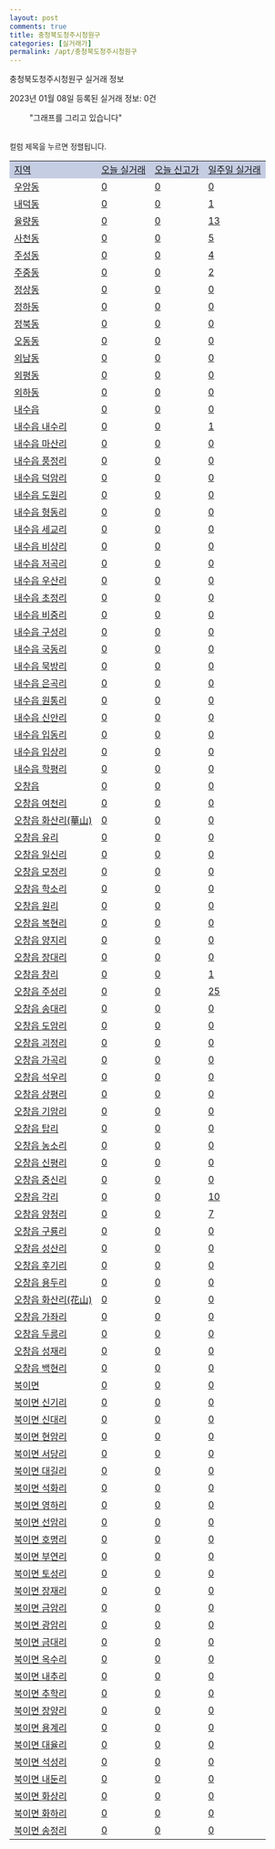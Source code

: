 ```yaml
---
layout: post
comments: true
title: 충청북도청주시청원구
categories: [실거래가]
permalink: /apt/충청북도청주시청원구
---
```


충청북도청주시청원구 실거래 정보

2023년 01월 08일 등록된 실거래 정보: 0건

<!--<script async src="https://pagead2.googlesyndication.com/pagead/js/adsbygoogle.js?client=ca-pub-3485438051770037"
 crossorigin="anonymous"></script>-->

<script type="text/javascript">
  google.charts.load('current', {'packages':['corechart']});
  google.charts.setOnLoadCallback(drawChart);

  function drawChart() {
    var data = google.visualization.arrayToDataTable([['거래일', '매매', '전월세', '전매'], ['21-01', 16, 4, 0], ['21-02', 0, 1, 0], ['21-03', 0, 2, 0], ['21-04', 0, 1, 0], ['21-05', 0, 3, 0], ['21-06', 0, 1, 0], ['21-07', 0, 15, 0], ['21-08', 49, 72, 10], ['21-09', 10, 14, 1], ['21-10', 5, 3, 0], ['21-11', 6, 16, 0], ['21-12', 7, 11, 0], ['22-01', 134, 261, 14], ['22-02', 165, 341, 9], ['22-03', 202, 353, 16], ['22-04', 198, 364, 10], ['22-05', 243, 321, 10], ['22-06', 158, 337, 4], ['22-07', 124, 341, 2], ['22-08', 114, 386, 3], ['22-09', 135, 352, 3], ['22-10', 110, 371, 0], ['22-11', 103, 347, 1], ['22-12', 95, 319, 0], ['23-01', 9, 36, 0]]);

    var options = {
      title: '최근 1년간 유형별 거래량 추이',
      legend: { position: 'bottom' }
    };

    setTimeout(function() {
        var chart = new google.visualization.LineChart(document.getElementById('columnchart_material'));
        chart.draw(data, (options));
        document.getElementById('loading').style.display = 'none';
        var dayLabel = (new Date()).getDay();
        if (dayLabel < 2) {
            sorttable.innerSortFunction.apply(document.getElementById('week'), []);
            sorttable.innerSortFunction.apply(document.getElementById('week'), []);        
        }
        else {
            sorttable.innerSortFunction.apply(document.getElementById('today'), []);
            sorttable.innerSortFunction.apply(document.getElementById('today'), []);
        }
    }, 200);

  }
</script>

<div id="loading" style="z-index:20; display: block; margin-left: 35px">"그래프를 그리고 있습니다"</div>
<div id="columnchart_material" style="width: 95%; margin-left: -35px; display: block"></div>
<!--<div style="width: 95%; margin-left: -35px; display: block">
      <script async src="https://pagead2.googlesyndication.com/pagead/js/adsbygoogle.js?client=ca-pub-3485438051770037"
          crossorigin="anonymous"></script>
      <ins class="adsbygoogle"
          style="display:block"
          data-ad-format="fluid"
          data-ad-layout-key="-fb+5w+4e-db+86"
          data-ad-client="ca-pub-3485438051770037"
          data-ad-slot="1827090281"></ins>
      <script>
          (adsbygoogle = window.adsbygoogle || []).push({});
      </script>
</div>-->
<br>

<font size='small' style='font-size: small;'>컬럼 제목을 누르면 정렬됩니다.</font>
<table class="sortable">
  <tr style='background-color: rgba(114, 132, 186,0.4);'>
    <td id="region"><a href="#">지역</a></td>
    <td id="today"><a href="#">오늘 실거래</a></td>
    <td id="today_new"><a href="#">오늘 신고가</a></td>
    <td id="week"><a href="#">일주일 실거래</a></td>
  </tr>

  
  <tr class="item">
    <td><a href="충청북도청주시청원구우암동">우암동</a></td>
    <td><a href="충청북도청주시청원구우암동">0</a></td>
    <td><a href="충청북도청주시청원구우암동">0</a></td>
    <td><a href="충청북도청주시청원구우암동">0</a></td>
  </tr>
    

  <tr class="item">
    <td><a href="충청북도청주시청원구내덕동">내덕동</a></td>
    <td><a href="충청북도청주시청원구내덕동">0</a></td>
    <td><a href="충청북도청주시청원구내덕동">0</a></td>
    <td><a href="충청북도청주시청원구내덕동">1</a></td>
  </tr>
    

  <tr class="item">
    <td><a href="충청북도청주시청원구율량동">율량동</a></td>
    <td><a href="충청북도청주시청원구율량동">0</a></td>
    <td><a href="충청북도청주시청원구율량동">0</a></td>
    <td><a href="충청북도청주시청원구율량동">13</a></td>
  </tr>
    

  <tr class="item">
    <td><a href="충청북도청주시청원구사천동">사천동</a></td>
    <td><a href="충청북도청주시청원구사천동">0</a></td>
    <td><a href="충청북도청주시청원구사천동">0</a></td>
    <td><a href="충청북도청주시청원구사천동">5</a></td>
  </tr>
    

  <tr class="item">
    <td><a href="충청북도청주시청원구주성동">주성동</a></td>
    <td><a href="충청북도청주시청원구주성동">0</a></td>
    <td><a href="충청북도청주시청원구주성동">0</a></td>
    <td><a href="충청북도청주시청원구주성동">4</a></td>
  </tr>
    

  <tr class="item">
    <td><a href="충청북도청주시청원구주중동">주중동</a></td>
    <td><a href="충청북도청주시청원구주중동">0</a></td>
    <td><a href="충청북도청주시청원구주중동">0</a></td>
    <td><a href="충청북도청주시청원구주중동">2</a></td>
  </tr>
    

  <tr class="item">
    <td><a href="충청북도청주시청원구정상동">정상동</a></td>
    <td><a href="충청북도청주시청원구정상동">0</a></td>
    <td><a href="충청북도청주시청원구정상동">0</a></td>
    <td><a href="충청북도청주시청원구정상동">0</a></td>
  </tr>
    

  <tr class="item">
    <td><a href="충청북도청주시청원구정하동">정하동</a></td>
    <td><a href="충청북도청주시청원구정하동">0</a></td>
    <td><a href="충청북도청주시청원구정하동">0</a></td>
    <td><a href="충청북도청주시청원구정하동">0</a></td>
  </tr>
    

  <tr class="item">
    <td><a href="충청북도청주시청원구정북동">정북동</a></td>
    <td><a href="충청북도청주시청원구정북동">0</a></td>
    <td><a href="충청북도청주시청원구정북동">0</a></td>
    <td><a href="충청북도청주시청원구정북동">0</a></td>
  </tr>
    

  <tr class="item">
    <td><a href="충청북도청주시청원구오동동">오동동</a></td>
    <td><a href="충청북도청주시청원구오동동">0</a></td>
    <td><a href="충청북도청주시청원구오동동">0</a></td>
    <td><a href="충청북도청주시청원구오동동">0</a></td>
  </tr>
    

  <tr class="item">
    <td><a href="충청북도청주시청원구외남동">외남동</a></td>
    <td><a href="충청북도청주시청원구외남동">0</a></td>
    <td><a href="충청북도청주시청원구외남동">0</a></td>
    <td><a href="충청북도청주시청원구외남동">0</a></td>
  </tr>
    

  <tr class="item">
    <td><a href="충청북도청주시청원구외평동">외평동</a></td>
    <td><a href="충청북도청주시청원구외평동">0</a></td>
    <td><a href="충청북도청주시청원구외평동">0</a></td>
    <td><a href="충청북도청주시청원구외평동">0</a></td>
  </tr>
    

  <tr class="item">
    <td><a href="충청북도청주시청원구외하동">외하동</a></td>
    <td><a href="충청북도청주시청원구외하동">0</a></td>
    <td><a href="충청북도청주시청원구외하동">0</a></td>
    <td><a href="충청북도청주시청원구외하동">0</a></td>
  </tr>
    

  <tr class="item">
    <td><a href="충청북도청주시청원구내수읍">내수읍</a></td>
    <td><a href="충청북도청주시청원구내수읍">0</a></td>
    <td><a href="충청북도청주시청원구내수읍">0</a></td>
    <td><a href="충청북도청주시청원구내수읍">0</a></td>
  </tr>
    

  <tr class="item">
    <td><a href="충청북도청주시청원구내수읍내수리">내수읍 내수리</a></td>
    <td><a href="충청북도청주시청원구내수읍내수리">0</a></td>
    <td><a href="충청북도청주시청원구내수읍내수리">0</a></td>
    <td><a href="충청북도청주시청원구내수읍내수리">1</a></td>
  </tr>
    

  <tr class="item">
    <td><a href="충청북도청주시청원구내수읍마산리">내수읍 마산리</a></td>
    <td><a href="충청북도청주시청원구내수읍마산리">0</a></td>
    <td><a href="충청북도청주시청원구내수읍마산리">0</a></td>
    <td><a href="충청북도청주시청원구내수읍마산리">0</a></td>
  </tr>
    

  <tr class="item">
    <td><a href="충청북도청주시청원구내수읍풍정리">내수읍 풍정리</a></td>
    <td><a href="충청북도청주시청원구내수읍풍정리">0</a></td>
    <td><a href="충청북도청주시청원구내수읍풍정리">0</a></td>
    <td><a href="충청북도청주시청원구내수읍풍정리">0</a></td>
  </tr>
    

  <tr class="item">
    <td><a href="충청북도청주시청원구내수읍덕암리">내수읍 덕암리</a></td>
    <td><a href="충청북도청주시청원구내수읍덕암리">0</a></td>
    <td><a href="충청북도청주시청원구내수읍덕암리">0</a></td>
    <td><a href="충청북도청주시청원구내수읍덕암리">0</a></td>
  </tr>
    

  <tr class="item">
    <td><a href="충청북도청주시청원구내수읍도원리">내수읍 도원리</a></td>
    <td><a href="충청북도청주시청원구내수읍도원리">0</a></td>
    <td><a href="충청북도청주시청원구내수읍도원리">0</a></td>
    <td><a href="충청북도청주시청원구내수읍도원리">0</a></td>
  </tr>
    

  <tr class="item">
    <td><a href="충청북도청주시청원구내수읍형동리">내수읍 형동리</a></td>
    <td><a href="충청북도청주시청원구내수읍형동리">0</a></td>
    <td><a href="충청북도청주시청원구내수읍형동리">0</a></td>
    <td><a href="충청북도청주시청원구내수읍형동리">0</a></td>
  </tr>
    

  <tr class="item">
    <td><a href="충청북도청주시청원구내수읍세교리">내수읍 세교리</a></td>
    <td><a href="충청북도청주시청원구내수읍세교리">0</a></td>
    <td><a href="충청북도청주시청원구내수읍세교리">0</a></td>
    <td><a href="충청북도청주시청원구내수읍세교리">0</a></td>
  </tr>
    

  <tr class="item">
    <td><a href="충청북도청주시청원구내수읍비상리">내수읍 비상리</a></td>
    <td><a href="충청북도청주시청원구내수읍비상리">0</a></td>
    <td><a href="충청북도청주시청원구내수읍비상리">0</a></td>
    <td><a href="충청북도청주시청원구내수읍비상리">0</a></td>
  </tr>
    

  <tr class="item">
    <td><a href="충청북도청주시청원구내수읍저곡리">내수읍 저곡리</a></td>
    <td><a href="충청북도청주시청원구내수읍저곡리">0</a></td>
    <td><a href="충청북도청주시청원구내수읍저곡리">0</a></td>
    <td><a href="충청북도청주시청원구내수읍저곡리">0</a></td>
  </tr>
    

  <tr class="item">
    <td><a href="충청북도청주시청원구내수읍우산리">내수읍 우산리</a></td>
    <td><a href="충청북도청주시청원구내수읍우산리">0</a></td>
    <td><a href="충청북도청주시청원구내수읍우산리">0</a></td>
    <td><a href="충청북도청주시청원구내수읍우산리">0</a></td>
  </tr>
    

  <tr class="item">
    <td><a href="충청북도청주시청원구내수읍초정리">내수읍 초정리</a></td>
    <td><a href="충청북도청주시청원구내수읍초정리">0</a></td>
    <td><a href="충청북도청주시청원구내수읍초정리">0</a></td>
    <td><a href="충청북도청주시청원구내수읍초정리">0</a></td>
  </tr>
    

  <tr class="item">
    <td><a href="충청북도청주시청원구내수읍비중리">내수읍 비중리</a></td>
    <td><a href="충청북도청주시청원구내수읍비중리">0</a></td>
    <td><a href="충청북도청주시청원구내수읍비중리">0</a></td>
    <td><a href="충청북도청주시청원구내수읍비중리">0</a></td>
  </tr>
    

  <tr class="item">
    <td><a href="충청북도청주시청원구내수읍구성리">내수읍 구성리</a></td>
    <td><a href="충청북도청주시청원구내수읍구성리">0</a></td>
    <td><a href="충청북도청주시청원구내수읍구성리">0</a></td>
    <td><a href="충청북도청주시청원구내수읍구성리">0</a></td>
  </tr>
    

  <tr class="item">
    <td><a href="충청북도청주시청원구내수읍국동리">내수읍 국동리</a></td>
    <td><a href="충청북도청주시청원구내수읍국동리">0</a></td>
    <td><a href="충청북도청주시청원구내수읍국동리">0</a></td>
    <td><a href="충청북도청주시청원구내수읍국동리">0</a></td>
  </tr>
    

  <tr class="item">
    <td><a href="충청북도청주시청원구내수읍묵방리">내수읍 묵방리</a></td>
    <td><a href="충청북도청주시청원구내수읍묵방리">0</a></td>
    <td><a href="충청북도청주시청원구내수읍묵방리">0</a></td>
    <td><a href="충청북도청주시청원구내수읍묵방리">0</a></td>
  </tr>
    

  <tr class="item">
    <td><a href="충청북도청주시청원구내수읍은곡리">내수읍 은곡리</a></td>
    <td><a href="충청북도청주시청원구내수읍은곡리">0</a></td>
    <td><a href="충청북도청주시청원구내수읍은곡리">0</a></td>
    <td><a href="충청북도청주시청원구내수읍은곡리">0</a></td>
  </tr>
    

  <tr class="item">
    <td><a href="충청북도청주시청원구내수읍원통리">내수읍 원통리</a></td>
    <td><a href="충청북도청주시청원구내수읍원통리">0</a></td>
    <td><a href="충청북도청주시청원구내수읍원통리">0</a></td>
    <td><a href="충청북도청주시청원구내수읍원통리">0</a></td>
  </tr>
    

  <tr class="item">
    <td><a href="충청북도청주시청원구내수읍신안리">내수읍 신안리</a></td>
    <td><a href="충청북도청주시청원구내수읍신안리">0</a></td>
    <td><a href="충청북도청주시청원구내수읍신안리">0</a></td>
    <td><a href="충청북도청주시청원구내수읍신안리">0</a></td>
  </tr>
    

  <tr class="item">
    <td><a href="충청북도청주시청원구내수읍입동리">내수읍 입동리</a></td>
    <td><a href="충청북도청주시청원구내수읍입동리">0</a></td>
    <td><a href="충청북도청주시청원구내수읍입동리">0</a></td>
    <td><a href="충청북도청주시청원구내수읍입동리">0</a></td>
  </tr>
    

  <tr class="item">
    <td><a href="충청북도청주시청원구내수읍입상리">내수읍 입상리</a></td>
    <td><a href="충청북도청주시청원구내수읍입상리">0</a></td>
    <td><a href="충청북도청주시청원구내수읍입상리">0</a></td>
    <td><a href="충청북도청주시청원구내수읍입상리">0</a></td>
  </tr>
    

  <tr class="item">
    <td><a href="충청북도청주시청원구내수읍학평리">내수읍 학평리</a></td>
    <td><a href="충청북도청주시청원구내수읍학평리">0</a></td>
    <td><a href="충청북도청주시청원구내수읍학평리">0</a></td>
    <td><a href="충청북도청주시청원구내수읍학평리">0</a></td>
  </tr>
    

  <tr class="item">
    <td><a href="충청북도청주시청원구오창읍">오창읍</a></td>
    <td><a href="충청북도청주시청원구오창읍">0</a></td>
    <td><a href="충청북도청주시청원구오창읍">0</a></td>
    <td><a href="충청북도청주시청원구오창읍">0</a></td>
  </tr>
    

  <tr class="item">
    <td><a href="충청북도청주시청원구오창읍여천리">오창읍 여천리</a></td>
    <td><a href="충청북도청주시청원구오창읍여천리">0</a></td>
    <td><a href="충청북도청주시청원구오창읍여천리">0</a></td>
    <td><a href="충청북도청주시청원구오창읍여천리">0</a></td>
  </tr>
    

  <tr class="item">
    <td><a href="충청북도청주시청원구오창읍화산리(華山)">오창읍 화산리(華山)</a></td>
    <td><a href="충청북도청주시청원구오창읍화산리(華山)">0</a></td>
    <td><a href="충청북도청주시청원구오창읍화산리(華山)">0</a></td>
    <td><a href="충청북도청주시청원구오창읍화산리(華山)">0</a></td>
  </tr>
    

  <tr class="item">
    <td><a href="충청북도청주시청원구오창읍유리">오창읍 유리</a></td>
    <td><a href="충청북도청주시청원구오창읍유리">0</a></td>
    <td><a href="충청북도청주시청원구오창읍유리">0</a></td>
    <td><a href="충청북도청주시청원구오창읍유리">0</a></td>
  </tr>
    

  <tr class="item">
    <td><a href="충청북도청주시청원구오창읍일신리">오창읍 일신리</a></td>
    <td><a href="충청북도청주시청원구오창읍일신리">0</a></td>
    <td><a href="충청북도청주시청원구오창읍일신리">0</a></td>
    <td><a href="충청북도청주시청원구오창읍일신리">0</a></td>
  </tr>
    

  <tr class="item">
    <td><a href="충청북도청주시청원구오창읍모정리">오창읍 모정리</a></td>
    <td><a href="충청북도청주시청원구오창읍모정리">0</a></td>
    <td><a href="충청북도청주시청원구오창읍모정리">0</a></td>
    <td><a href="충청북도청주시청원구오창읍모정리">0</a></td>
  </tr>
    

  <tr class="item">
    <td><a href="충청북도청주시청원구오창읍학소리">오창읍 학소리</a></td>
    <td><a href="충청북도청주시청원구오창읍학소리">0</a></td>
    <td><a href="충청북도청주시청원구오창읍학소리">0</a></td>
    <td><a href="충청북도청주시청원구오창읍학소리">0</a></td>
  </tr>
    

  <tr class="item">
    <td><a href="충청북도청주시청원구오창읍원리">오창읍 원리</a></td>
    <td><a href="충청북도청주시청원구오창읍원리">0</a></td>
    <td><a href="충청북도청주시청원구오창읍원리">0</a></td>
    <td><a href="충청북도청주시청원구오창읍원리">0</a></td>
  </tr>
    

  <tr class="item">
    <td><a href="충청북도청주시청원구오창읍복현리">오창읍 복현리</a></td>
    <td><a href="충청북도청주시청원구오창읍복현리">0</a></td>
    <td><a href="충청북도청주시청원구오창읍복현리">0</a></td>
    <td><a href="충청북도청주시청원구오창읍복현리">0</a></td>
  </tr>
    

  <tr class="item">
    <td><a href="충청북도청주시청원구오창읍양지리">오창읍 양지리</a></td>
    <td><a href="충청북도청주시청원구오창읍양지리">0</a></td>
    <td><a href="충청북도청주시청원구오창읍양지리">0</a></td>
    <td><a href="충청북도청주시청원구오창읍양지리">0</a></td>
  </tr>
    

  <tr class="item">
    <td><a href="충청북도청주시청원구오창읍장대리">오창읍 장대리</a></td>
    <td><a href="충청북도청주시청원구오창읍장대리">0</a></td>
    <td><a href="충청북도청주시청원구오창읍장대리">0</a></td>
    <td><a href="충청북도청주시청원구오창읍장대리">0</a></td>
  </tr>
    

  <tr class="item">
    <td><a href="충청북도청주시청원구오창읍창리">오창읍 창리</a></td>
    <td><a href="충청북도청주시청원구오창읍창리">0</a></td>
    <td><a href="충청북도청주시청원구오창읍창리">0</a></td>
    <td><a href="충청북도청주시청원구오창읍창리">1</a></td>
  </tr>
    

  <tr class="item">
    <td><a href="충청북도청주시청원구오창읍주성리">오창읍 주성리</a></td>
    <td><a href="충청북도청주시청원구오창읍주성리">0</a></td>
    <td><a href="충청북도청주시청원구오창읍주성리">0</a></td>
    <td><a href="충청북도청주시청원구오창읍주성리">25</a></td>
  </tr>
    

  <tr class="item">
    <td><a href="충청북도청주시청원구오창읍송대리">오창읍 송대리</a></td>
    <td><a href="충청북도청주시청원구오창읍송대리">0</a></td>
    <td><a href="충청북도청주시청원구오창읍송대리">0</a></td>
    <td><a href="충청북도청주시청원구오창읍송대리">0</a></td>
  </tr>
    

  <tr class="item">
    <td><a href="충청북도청주시청원구오창읍도암리">오창읍 도암리</a></td>
    <td><a href="충청북도청주시청원구오창읍도암리">0</a></td>
    <td><a href="충청북도청주시청원구오창읍도암리">0</a></td>
    <td><a href="충청북도청주시청원구오창읍도암리">0</a></td>
  </tr>
    

  <tr class="item">
    <td><a href="충청북도청주시청원구오창읍괴정리">오창읍 괴정리</a></td>
    <td><a href="충청북도청주시청원구오창읍괴정리">0</a></td>
    <td><a href="충청북도청주시청원구오창읍괴정리">0</a></td>
    <td><a href="충청북도청주시청원구오창읍괴정리">0</a></td>
  </tr>
    

  <tr class="item">
    <td><a href="충청북도청주시청원구오창읍가곡리">오창읍 가곡리</a></td>
    <td><a href="충청북도청주시청원구오창읍가곡리">0</a></td>
    <td><a href="충청북도청주시청원구오창읍가곡리">0</a></td>
    <td><a href="충청북도청주시청원구오창읍가곡리">0</a></td>
  </tr>
    

  <tr class="item">
    <td><a href="충청북도청주시청원구오창읍석우리">오창읍 석우리</a></td>
    <td><a href="충청북도청주시청원구오창읍석우리">0</a></td>
    <td><a href="충청북도청주시청원구오창읍석우리">0</a></td>
    <td><a href="충청북도청주시청원구오창읍석우리">0</a></td>
  </tr>
    

  <tr class="item">
    <td><a href="충청북도청주시청원구오창읍상평리">오창읍 상평리</a></td>
    <td><a href="충청북도청주시청원구오창읍상평리">0</a></td>
    <td><a href="충청북도청주시청원구오창읍상평리">0</a></td>
    <td><a href="충청북도청주시청원구오창읍상평리">0</a></td>
  </tr>
    

  <tr class="item">
    <td><a href="충청북도청주시청원구오창읍기암리">오창읍 기암리</a></td>
    <td><a href="충청북도청주시청원구오창읍기암리">0</a></td>
    <td><a href="충청북도청주시청원구오창읍기암리">0</a></td>
    <td><a href="충청북도청주시청원구오창읍기암리">0</a></td>
  </tr>
    

  <tr class="item">
    <td><a href="충청북도청주시청원구오창읍탑리">오창읍 탑리</a></td>
    <td><a href="충청북도청주시청원구오창읍탑리">0</a></td>
    <td><a href="충청북도청주시청원구오창읍탑리">0</a></td>
    <td><a href="충청북도청주시청원구오창읍탑리">0</a></td>
  </tr>
    

  <tr class="item">
    <td><a href="충청북도청주시청원구오창읍농소리">오창읍 농소리</a></td>
    <td><a href="충청북도청주시청원구오창읍농소리">0</a></td>
    <td><a href="충청북도청주시청원구오창읍농소리">0</a></td>
    <td><a href="충청북도청주시청원구오창읍농소리">0</a></td>
  </tr>
    

  <tr class="item">
    <td><a href="충청북도청주시청원구오창읍신평리">오창읍 신평리</a></td>
    <td><a href="충청북도청주시청원구오창읍신평리">0</a></td>
    <td><a href="충청북도청주시청원구오창읍신평리">0</a></td>
    <td><a href="충청북도청주시청원구오창읍신평리">0</a></td>
  </tr>
    

  <tr class="item">
    <td><a href="충청북도청주시청원구오창읍중신리">오창읍 중신리</a></td>
    <td><a href="충청북도청주시청원구오창읍중신리">0</a></td>
    <td><a href="충청북도청주시청원구오창읍중신리">0</a></td>
    <td><a href="충청북도청주시청원구오창읍중신리">0</a></td>
  </tr>
    

  <tr class="item">
    <td><a href="충청북도청주시청원구오창읍각리">오창읍 각리</a></td>
    <td><a href="충청북도청주시청원구오창읍각리">0</a></td>
    <td><a href="충청북도청주시청원구오창읍각리">0</a></td>
    <td><a href="충청북도청주시청원구오창읍각리">10</a></td>
  </tr>
    

  <tr class="item">
    <td><a href="충청북도청주시청원구오창읍양청리">오창읍 양청리</a></td>
    <td><a href="충청북도청주시청원구오창읍양청리">0</a></td>
    <td><a href="충청북도청주시청원구오창읍양청리">0</a></td>
    <td><a href="충청북도청주시청원구오창읍양청리">7</a></td>
  </tr>
    

  <tr class="item">
    <td><a href="충청북도청주시청원구오창읍구룡리">오창읍 구룡리</a></td>
    <td><a href="충청북도청주시청원구오창읍구룡리">0</a></td>
    <td><a href="충청북도청주시청원구오창읍구룡리">0</a></td>
    <td><a href="충청북도청주시청원구오창읍구룡리">0</a></td>
  </tr>
    

  <tr class="item">
    <td><a href="충청북도청주시청원구오창읍성산리">오창읍 성산리</a></td>
    <td><a href="충청북도청주시청원구오창읍성산리">0</a></td>
    <td><a href="충청북도청주시청원구오창읍성산리">0</a></td>
    <td><a href="충청북도청주시청원구오창읍성산리">0</a></td>
  </tr>
    

  <tr class="item">
    <td><a href="충청북도청주시청원구오창읍후기리">오창읍 후기리</a></td>
    <td><a href="충청북도청주시청원구오창읍후기리">0</a></td>
    <td><a href="충청북도청주시청원구오창읍후기리">0</a></td>
    <td><a href="충청북도청주시청원구오창읍후기리">0</a></td>
  </tr>
    

  <tr class="item">
    <td><a href="충청북도청주시청원구오창읍용두리">오창읍 용두리</a></td>
    <td><a href="충청북도청주시청원구오창읍용두리">0</a></td>
    <td><a href="충청북도청주시청원구오창읍용두리">0</a></td>
    <td><a href="충청북도청주시청원구오창읍용두리">0</a></td>
  </tr>
    

  <tr class="item">
    <td><a href="충청북도청주시청원구오창읍화산리(花山)">오창읍 화산리(花山)</a></td>
    <td><a href="충청북도청주시청원구오창읍화산리(花山)">0</a></td>
    <td><a href="충청북도청주시청원구오창읍화산리(花山)">0</a></td>
    <td><a href="충청북도청주시청원구오창읍화산리(花山)">0</a></td>
  </tr>
    

  <tr class="item">
    <td><a href="충청북도청주시청원구오창읍가좌리">오창읍 가좌리</a></td>
    <td><a href="충청북도청주시청원구오창읍가좌리">0</a></td>
    <td><a href="충청북도청주시청원구오창읍가좌리">0</a></td>
    <td><a href="충청북도청주시청원구오창읍가좌리">0</a></td>
  </tr>
    

  <tr class="item">
    <td><a href="충청북도청주시청원구오창읍두릉리">오창읍 두릉리</a></td>
    <td><a href="충청북도청주시청원구오창읍두릉리">0</a></td>
    <td><a href="충청북도청주시청원구오창읍두릉리">0</a></td>
    <td><a href="충청북도청주시청원구오창읍두릉리">0</a></td>
  </tr>
    

  <tr class="item">
    <td><a href="충청북도청주시청원구오창읍성재리">오창읍 성재리</a></td>
    <td><a href="충청북도청주시청원구오창읍성재리">0</a></td>
    <td><a href="충청북도청주시청원구오창읍성재리">0</a></td>
    <td><a href="충청북도청주시청원구오창읍성재리">0</a></td>
  </tr>
    

  <tr class="item">
    <td><a href="충청북도청주시청원구오창읍백현리">오창읍 백현리</a></td>
    <td><a href="충청북도청주시청원구오창읍백현리">0</a></td>
    <td><a href="충청북도청주시청원구오창읍백현리">0</a></td>
    <td><a href="충청북도청주시청원구오창읍백현리">0</a></td>
  </tr>
    

  <tr class="item">
    <td><a href="충청북도청주시청원구북이면">북이면</a></td>
    <td><a href="충청북도청주시청원구북이면">0</a></td>
    <td><a href="충청북도청주시청원구북이면">0</a></td>
    <td><a href="충청북도청주시청원구북이면">0</a></td>
  </tr>
    

  <tr class="item">
    <td><a href="충청북도청주시청원구북이면신기리">북이면 신기리</a></td>
    <td><a href="충청북도청주시청원구북이면신기리">0</a></td>
    <td><a href="충청북도청주시청원구북이면신기리">0</a></td>
    <td><a href="충청북도청주시청원구북이면신기리">0</a></td>
  </tr>
    

  <tr class="item">
    <td><a href="충청북도청주시청원구북이면신대리">북이면 신대리</a></td>
    <td><a href="충청북도청주시청원구북이면신대리">0</a></td>
    <td><a href="충청북도청주시청원구북이면신대리">0</a></td>
    <td><a href="충청북도청주시청원구북이면신대리">0</a></td>
  </tr>
    

  <tr class="item">
    <td><a href="충청북도청주시청원구북이면현암리">북이면 현암리</a></td>
    <td><a href="충청북도청주시청원구북이면현암리">0</a></td>
    <td><a href="충청북도청주시청원구북이면현암리">0</a></td>
    <td><a href="충청북도청주시청원구북이면현암리">0</a></td>
  </tr>
    

  <tr class="item">
    <td><a href="충청북도청주시청원구북이면서당리">북이면 서당리</a></td>
    <td><a href="충청북도청주시청원구북이면서당리">0</a></td>
    <td><a href="충청북도청주시청원구북이면서당리">0</a></td>
    <td><a href="충청북도청주시청원구북이면서당리">0</a></td>
  </tr>
    

  <tr class="item">
    <td><a href="충청북도청주시청원구북이면대길리">북이면 대길리</a></td>
    <td><a href="충청북도청주시청원구북이면대길리">0</a></td>
    <td><a href="충청북도청주시청원구북이면대길리">0</a></td>
    <td><a href="충청북도청주시청원구북이면대길리">0</a></td>
  </tr>
    

  <tr class="item">
    <td><a href="충청북도청주시청원구북이면석화리">북이면 석화리</a></td>
    <td><a href="충청북도청주시청원구북이면석화리">0</a></td>
    <td><a href="충청북도청주시청원구북이면석화리">0</a></td>
    <td><a href="충청북도청주시청원구북이면석화리">0</a></td>
  </tr>
    

  <tr class="item">
    <td><a href="충청북도청주시청원구북이면영하리">북이면 영하리</a></td>
    <td><a href="충청북도청주시청원구북이면영하리">0</a></td>
    <td><a href="충청북도청주시청원구북이면영하리">0</a></td>
    <td><a href="충청북도청주시청원구북이면영하리">0</a></td>
  </tr>
    

  <tr class="item">
    <td><a href="충청북도청주시청원구북이면선암리">북이면 선암리</a></td>
    <td><a href="충청북도청주시청원구북이면선암리">0</a></td>
    <td><a href="충청북도청주시청원구북이면선암리">0</a></td>
    <td><a href="충청북도청주시청원구북이면선암리">0</a></td>
  </tr>
    

  <tr class="item">
    <td><a href="충청북도청주시청원구북이면호명리">북이면 호명리</a></td>
    <td><a href="충청북도청주시청원구북이면호명리">0</a></td>
    <td><a href="충청북도청주시청원구북이면호명리">0</a></td>
    <td><a href="충청북도청주시청원구북이면호명리">0</a></td>
  </tr>
    

  <tr class="item">
    <td><a href="충청북도청주시청원구북이면부연리">북이면 부연리</a></td>
    <td><a href="충청북도청주시청원구북이면부연리">0</a></td>
    <td><a href="충청북도청주시청원구북이면부연리">0</a></td>
    <td><a href="충청북도청주시청원구북이면부연리">0</a></td>
  </tr>
    

  <tr class="item">
    <td><a href="충청북도청주시청원구북이면토성리">북이면 토성리</a></td>
    <td><a href="충청북도청주시청원구북이면토성리">0</a></td>
    <td><a href="충청북도청주시청원구북이면토성리">0</a></td>
    <td><a href="충청북도청주시청원구북이면토성리">0</a></td>
  </tr>
    

  <tr class="item">
    <td><a href="충청북도청주시청원구북이면장재리">북이면 장재리</a></td>
    <td><a href="충청북도청주시청원구북이면장재리">0</a></td>
    <td><a href="충청북도청주시청원구북이면장재리">0</a></td>
    <td><a href="충청북도청주시청원구북이면장재리">0</a></td>
  </tr>
    

  <tr class="item">
    <td><a href="충청북도청주시청원구북이면금암리">북이면 금암리</a></td>
    <td><a href="충청북도청주시청원구북이면금암리">0</a></td>
    <td><a href="충청북도청주시청원구북이면금암리">0</a></td>
    <td><a href="충청북도청주시청원구북이면금암리">0</a></td>
  </tr>
    

  <tr class="item">
    <td><a href="충청북도청주시청원구북이면광암리">북이면 광암리</a></td>
    <td><a href="충청북도청주시청원구북이면광암리">0</a></td>
    <td><a href="충청북도청주시청원구북이면광암리">0</a></td>
    <td><a href="충청북도청주시청원구북이면광암리">0</a></td>
  </tr>
    

  <tr class="item">
    <td><a href="충청북도청주시청원구북이면금대리">북이면 금대리</a></td>
    <td><a href="충청북도청주시청원구북이면금대리">0</a></td>
    <td><a href="충청북도청주시청원구북이면금대리">0</a></td>
    <td><a href="충청북도청주시청원구북이면금대리">0</a></td>
  </tr>
    

  <tr class="item">
    <td><a href="충청북도청주시청원구북이면옥수리">북이면 옥수리</a></td>
    <td><a href="충청북도청주시청원구북이면옥수리">0</a></td>
    <td><a href="충청북도청주시청원구북이면옥수리">0</a></td>
    <td><a href="충청북도청주시청원구북이면옥수리">0</a></td>
  </tr>
    

  <tr class="item">
    <td><a href="충청북도청주시청원구북이면내추리">북이면 내추리</a></td>
    <td><a href="충청북도청주시청원구북이면내추리">0</a></td>
    <td><a href="충청북도청주시청원구북이면내추리">0</a></td>
    <td><a href="충청북도청주시청원구북이면내추리">0</a></td>
  </tr>
    

  <tr class="item">
    <td><a href="충청북도청주시청원구북이면추학리">북이면 추학리</a></td>
    <td><a href="충청북도청주시청원구북이면추학리">0</a></td>
    <td><a href="충청북도청주시청원구북이면추학리">0</a></td>
    <td><a href="충청북도청주시청원구북이면추학리">0</a></td>
  </tr>
    

  <tr class="item">
    <td><a href="충청북도청주시청원구북이면장양리">북이면 장양리</a></td>
    <td><a href="충청북도청주시청원구북이면장양리">0</a></td>
    <td><a href="충청북도청주시청원구북이면장양리">0</a></td>
    <td><a href="충청북도청주시청원구북이면장양리">0</a></td>
  </tr>
    

  <tr class="item">
    <td><a href="충청북도청주시청원구북이면용계리">북이면 용계리</a></td>
    <td><a href="충청북도청주시청원구북이면용계리">0</a></td>
    <td><a href="충청북도청주시청원구북이면용계리">0</a></td>
    <td><a href="충청북도청주시청원구북이면용계리">0</a></td>
  </tr>
    

  <tr class="item">
    <td><a href="충청북도청주시청원구북이면대율리">북이면 대율리</a></td>
    <td><a href="충청북도청주시청원구북이면대율리">0</a></td>
    <td><a href="충청북도청주시청원구북이면대율리">0</a></td>
    <td><a href="충청북도청주시청원구북이면대율리">0</a></td>
  </tr>
    

  <tr class="item">
    <td><a href="충청북도청주시청원구북이면석성리">북이면 석성리</a></td>
    <td><a href="충청북도청주시청원구북이면석성리">0</a></td>
    <td><a href="충청북도청주시청원구북이면석성리">0</a></td>
    <td><a href="충청북도청주시청원구북이면석성리">0</a></td>
  </tr>
    

  <tr class="item">
    <td><a href="충청북도청주시청원구북이면내둔리">북이면 내둔리</a></td>
    <td><a href="충청북도청주시청원구북이면내둔리">0</a></td>
    <td><a href="충청북도청주시청원구북이면내둔리">0</a></td>
    <td><a href="충청북도청주시청원구북이면내둔리">0</a></td>
  </tr>
    

  <tr class="item">
    <td><a href="충청북도청주시청원구북이면화상리">북이면 화상리</a></td>
    <td><a href="충청북도청주시청원구북이면화상리">0</a></td>
    <td><a href="충청북도청주시청원구북이면화상리">0</a></td>
    <td><a href="충청북도청주시청원구북이면화상리">0</a></td>
  </tr>
    

  <tr class="item">
    <td><a href="충청북도청주시청원구북이면화하리">북이면 화하리</a></td>
    <td><a href="충청북도청주시청원구북이면화하리">0</a></td>
    <td><a href="충청북도청주시청원구북이면화하리">0</a></td>
    <td><a href="충청북도청주시청원구북이면화하리">0</a></td>
  </tr>
    

  <tr class="item">
    <td><a href="충청북도청주시청원구북이면송정리">북이면 송정리</a></td>
    <td><a href="충청북도청주시청원구북이면송정리">0</a></td>
    <td><a href="충청북도청주시청원구북이면송정리">0</a></td>
    <td><a href="충청북도청주시청원구북이면송정리">0</a></td>
  </tr>
    


</table>


    